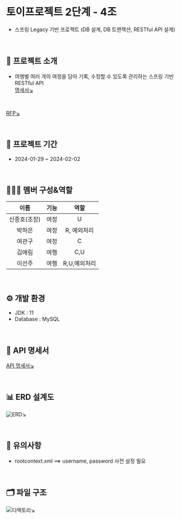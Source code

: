 # 토이프로젝트 2단계 - 4조
- 스프링 Legacy 기반 프로젝트 (DB 설계, DB 트랜젝션, RESTful API 설계)

<br>

## 📔 프로젝트 소개
- 여행별 여러 개의 여정을 담아 기록, 수정할 수 있도록 관리하는 스프링 기반 RESTful API <br>
[명세서↘︎](https://www.notion.so/2-9661b25933204481ace02cdb37d70de8#450e3beb32874855ae65ad2c1104c8ab)
<br>

[RFP↘︎](https://docs.google.com/document/d/1RSqH9ILlEo4juLZLKocfVOdKH9eoTT5U/edit)

<br>

## 📆 프로젝트 기간
- 2024-01-29 ~ 2024-02-02

<br>

## 👨‍👦‍👦 멤버 구성&역할
이름|기능|역할
:---:|:---:|:---:
신종호(조장)|여정|U
박하은|여정|R, 예외처리
여관구|여정|C
김애림|여행|C,U
이선주|여행|R,U,예외처리

<br>

## ⚙️ 개발 환경
- JDK : 11
- Database : MySQL

<br>

## 🧾 API 명세서
[API 명세서↘︎](https://documenter.getpostman.com/view/32623056/2s9YyvAf7C)

<br>

## 📊 ERD 설계도
![ERD↘︎](https://velog.velcdn.com/images/yeokg1130/post/f0a80da5-d859-4739-b60f-a5ef91f99737/image.png)

<br>

## 🔎 유의사항
- rootcontext.xml ==> username, password 사전 설정 필요

<br>

## 🗂️ 파일 구조
![디렉토리↘︎](https://velog.velcdn.com/images/yeokg1130/post/20f417db-286b-4aaa-8f14-f33cc8141b08/image.png)
